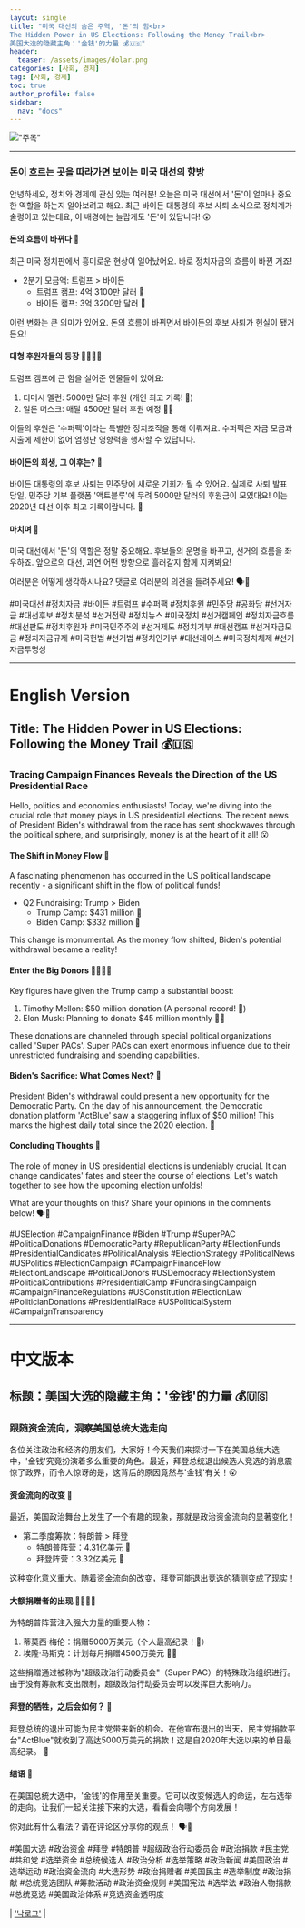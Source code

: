 ```yaml
---
layout: single
title: "미국 대선의 숨은 주역, '돈'의 힘<br>
The Hidden Power in US Elections: Following the Money Trail<br>
美国大选的隐藏主角：'金钱'的力量 💰🇺🇸"
header:
  teaser: /assets/images/dolar.png
categories: [사회, 경제]
tag: [사회, 경제]
toc: true
author_profile: false
sidebar:
  nav: "docs"
---
```

!["주목"](/assets/images/dolar.png)

---

### 돈이 흐르는 곳을 따라가면 보이는 미국 대선의 향방

안녕하세요, 정치와 경제에 관심 있는 여러분! 오늘은 미국 대선에서 '돈'이 얼마나 중요한 역할을 하는지 알아보려고 해요. 최근 바이든 대통령의 후보 사퇴 소식으로 정치계가 술렁이고 있는데요, 이 배경에는 놀랍게도 '돈'이 있답니다! 😮

#### 돈의 흐름이 바뀌다 💸

최근 미국 정치판에서 흥미로운 현상이 일어났어요. 바로 정치자금의 흐름이 바뀐 거죠! 

- 2분기 모금액: 트럼프 > 바이든
  - 트럼프 캠프: 4억 3100만 달러 🚀
  - 바이든 캠프: 3억 3200만 달러 🐢

이런 변화는 큰 의미가 있어요. 돈의 흐름이 바뀌면서 바이든의 후보 사퇴가 현실이 됐거든요!

#### 대형 후원자들의 등장 🦸‍♂️🦸‍♀️

트럼프 캠프에 큰 힘을 실어준 인물들이 있어요:

1. 티머시 멜런: 5000만 달러 후원 (개인 최고 기록! 👏)
2. 일론 머스크: 매달 4500만 달러 후원 예정 🚗💨

이들의 후원은 '수퍼팩'이라는 특별한 정치조직을 통해 이뤄져요. 수퍼팩은 자금 모금과 지출에 제한이 없어 엄청난 영향력을 행사할 수 있답니다.

#### 바이든의 희생, 그 이후는? 🤔

바이든 대통령의 후보 사퇴는 민주당에 새로운 기회가 될 수 있어요. 실제로 사퇴 발표 당일, 민주당 기부 플랫폼 '액트블루'에 무려 5000만 달러의 후원금이 모였대요! 이는 2020년 대선 이후 최고 기록이랍니다. 🎉

#### 마치며 🌟

미국 대선에서 '돈'의 역할은 정말 중요해요. 후보들의 운명을 바꾸고, 선거의 흐름을 좌우하죠. 앞으로의 대선, 과연 어떤 방향으로 흘러갈지 함께 지켜봐요!

여러분은 어떻게 생각하시나요? 댓글로 여러분의 의견을 들려주세요! 🗣️💬

#미국대선 #정치자금 #바이든 #트럼프 #수퍼팩 #정치후원 #민주당 #공화당 #선거자금 #대선후보 #정치분석 #선거전략 #정치뉴스 #미국정치 #선거캠페인 #정치자금흐름 #대선판도 #정치후원자 #미국민주주의 #선거제도 #정치기부 #대선캠프 #선거자금모금 #정치자금규제 #미국헌법 #선거법 #정치인기부 #대선레이스 #미국정치체제 #선거자금투명성

---

# English Version

## Title: The Hidden Power in US Elections: Following the Money Trail 💰🇺🇸

### Tracing Campaign Finances Reveals the Direction of the US Presidential Race

Hello, politics and economics enthusiasts! Today, we're diving into the crucial role that money plays in US presidential elections. The recent news of President Biden's withdrawal from the race has sent shockwaves through the political sphere, and surprisingly, money is at the heart of it all! 😮

#### The Shift in Money Flow 💸

A fascinating phenomenon has occurred in the US political landscape recently - a significant shift in the flow of political funds!

- Q2 Fundraising: Trump > Biden
  - Trump Camp: $431 million 🚀
  - Biden Camp: $332 million 🐢

This change is monumental. As the money flow shifted, Biden's potential withdrawal became a reality!

#### Enter the Big Donors 🦸‍♂️🦸‍♀️

Key figures have given the Trump camp a substantial boost:

1. Timothy Mellon: $50 million donation (A personal record! 👏)
2. Elon Musk: Planning to donate $45 million monthly 🚗💨

These donations are channeled through special political organizations called 'Super PACs'. Super PACs can exert enormous influence due to their unrestricted fundraising and spending capabilities.

#### Biden's Sacrifice: What Comes Next? 🤔

President Biden's withdrawal could present a new opportunity for the Democratic Party. On the day of his announcement, the Democratic donation platform 'ActBlue' saw a staggering influx of $50 million! This marks the highest daily total since the 2020 election. 🎉

#### Concluding Thoughts 🌟

The role of money in US presidential elections is undeniably crucial. It can change candidates' fates and steer the course of elections. Let's watch together to see how the upcoming election unfolds!

What are your thoughts on this? Share your opinions in the comments below! 🗣️💬

#USElection #CampaignFinance #Biden #Trump #SuperPAC #PoliticalDonations #DemocraticParty #RepublicanParty #ElectionFunds #PresidentialCandidates #PoliticalAnalysis #ElectionStrategy #PoliticalNews #USPolitics #ElectionCampaign #CampaignFinanceFlow #ElectionLandscape #PoliticalDonors #USDemocracy #ElectionSystem #PoliticalContributions #PresidentialCamp #FundraisingCampaign #CampaignFinanceRegulations #USConstitution #ElectionLaw #PoliticianDonations #PresidentialRace #USPoliticalSystem #CampaignTransparency

---

# 中文版本

## 标题：美国大选的隐藏主角：'金钱'的力量 💰🇺🇸

### 跟随资金流向，洞察美国总统大选走向

各位关注政治和经济的朋友们，大家好！今天我们来探讨一下在美国总统大选中，'金钱'究竟扮演着多么重要的角色。最近，拜登总统退出候选人竞选的消息震惊了政界，而令人惊讶的是，这背后的原因竟然与'金钱'有关！😮

#### 资金流向的改变 💸

最近，美国政治舞台上发生了一个有趣的现象，那就是政治资金流向的显著变化！

- 第二季度筹款：特朗普 > 拜登
  - 特朗普阵营：4.31亿美元 🚀
  - 拜登阵营：3.32亿美元 🐢

这种变化意义重大。随着资金流向的改变，拜登可能退出竞选的猜测变成了现实！

#### 大额捐赠者的出现 🦸‍♂️🦸‍♀️

为特朗普阵营注入强大力量的重要人物：

1. 蒂莫西·梅伦：捐赠5000万美元（个人最高纪录！👏）
2. 埃隆·马斯克：计划每月捐赠4500万美元 🚗💨

这些捐赠通过被称为"超级政治行动委员会"（Super PAC）的特殊政治组织进行。由于没有筹款和支出限制，超级政治行动委员会可以发挥巨大影响力。

#### 拜登的牺牲，之后会如何？ 🤔

拜登总统的退出可能为民主党带来新的机会。在他宣布退出的当天，民主党捐款平台"ActBlue"就收到了高达5000万美元的捐款！这是自2020年大选以来的单日最高纪录。 🎉

#### 结语 🌟

在美国总统大选中，'金钱'的作用至关重要。它可以改变候选人的命运，左右选举的走向。让我们一起关注接下来的大选，看看会向哪个方向发展！

你对此有什么看法？请在评论区分享你的观点！ 🗣️💬

#美国大选 #政治资金 #拜登 #特朗普 #超级政治行动委员会 #政治捐款 #民主党 #共和党 #选举资金 #总统候选人 #政治分析 #选举策略 #政治新闻 #美国政治 #选举运动 #政治资金流向 #大选形势 #政治捐赠者 #美国民主 #选举制度 #政治捐献 #总统竞选团队 #筹款活动 #政治资金规则 #美国宪法 #选举法 #政治人物捐款 #总统竞选 #美国政治体系 #竞选资金透明度

| ['낙로그'](https://blog.naver.com/nocklog) |
